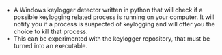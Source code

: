 - A Windows keylogger detector written in python that will check if a possible keylogging related process is running on your computer. It will notify you if a process is suspected of keylogging and will offer you the choice to kill that process.
- This can be experimented with the keylogger repository, that must be turned into an executable.
